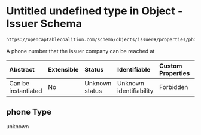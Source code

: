 # Untitled undefined type in Object - Issuer Schema

```txt
https://opencaptablecoalition.com/schema/objects/issuer#/properties/phone
```

A phone number that the issuer company can be reached at

| Abstract            | Extensible | Status         | Identifiable            | Custom Properties | Additional Properties | Access Restrictions | Defined In                                                                            |
| :------------------ | :--------- | :------------- | :---------------------- | :---------------- | :-------------------- | :------------------ | :------------------------------------------------------------------------------------ |
| Can be instantiated | No         | Unknown status | Unknown identifiability | Forbidden         | Allowed               | none                | [Issuer.schema.json*](../../schema/objects/Issuer.schema.json "open original schema") |

## phone Type

unknown
